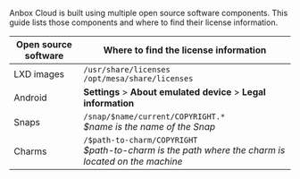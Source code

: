 Anbox Cloud is built using multiple open source software components. This guide lists those components and where to find their license information.

| Open source software | Where to find the license information |
|--|--|
| LXD images | `/usr/share/licenses` <br/>`/opt/mesa/share/licenses` |
| Android | **Settings** > **About emulated device** > **Legal information** |
| Snaps | `/snap/$name/current/COPYRIGHT.*` <br/> *$name is the name of the Snap* |
| Charms | `/$path-to-charm/COPYRIGHT` <br/> *$path-to-charm is the path where the charm is located on the machine* |

